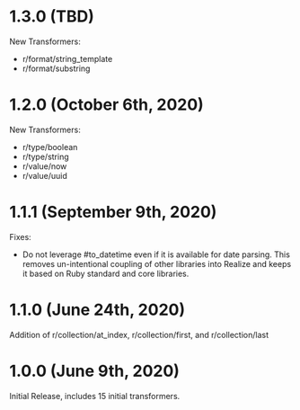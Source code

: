 # 1.3.0 (TBD)

New Transformers:

* r/format/string_template
* r/format/substring

# 1.2.0 (October 6th, 2020)

New Transformers:

* r/type/boolean
* r/type/string
* r/value/now
* r/value/uuid

# 1.1.1 (September 9th, 2020)

Fixes:

* Do not leverage #to_datetime even if it is available for date parsing.  This removes un-intentional coupling of other libraries into Realize and keeps it based on Ruby standard and core libraries.

# 1.1.0 (June 24th, 2020)

Addition of r/collection/at_index, r/collection/first, and r/collection/last

# 1.0.0 (June 9th, 2020)

Initial Release, includes 15 initial transformers.
